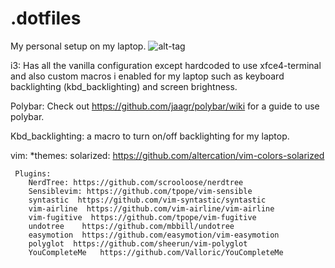# .dotfiles

My personal setup on my laptop.
![alt-tag](blob:http://imgur.com/0ee7f0c3-dc18-4bd5-b02d-371b43917214)

i3: Has all the vanilla configuration except hardcoded to use xfce4-terminal and also custom macros i enabled for my laptop such as keyboard backlighting (kbd_backlighting) and screen brightness.


Polybar: Check out https://github.com/jaagr/polybar/wiki for a guide to use polybar.

Kbd_backlighting: a macro to turn on/off backlighting for my laptop.

vim:
    *themes: solarized: https://github.com/altercation/vim-colors-solarized
     
     
     Plugins:
        NerdTree: https://github.com/scrooloose/nerdtree
        Sensiblevim: https://github.com/tpope/vim-sensible
        syntastic  https://github.com/vim-syntastic/syntastic
        vim-airline  https://github.com/vim-airline/vim-airline
        vim-fugitive  https://github.com/tpope/vim-fugitive
        undotree    https://github.com/mbbill/undotree
        easymotion  https://github.com/easymotion/vim-easymotion
        polyglot  https://github.com/sheerun/vim-polyglot
        YouCompleteMe   https://github.com/Valloric/YouCompleteMe

